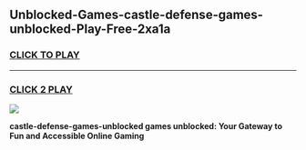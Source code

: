 
## Unblocked-Games-castle-defense-games-unblocked-Play-Free-2xa1a
<h3>
<a href="https://premium76.site?title=castle-defense-games-unblocked&ref=23A">CLICK TO PLAY</a></h3>
<hr>

<h3>
<a href="https://premium76.site?title=castle-defense-games-unblocked&ref=23A">CLICK 2 PLAY</a>
  
</h3>

<a href="https://premium76.site?title=castle-defense-games-unblocked&ref=23A"><img src="https://clearcache.store/games.png"></a>


**castle-defense-games-unblocked games unblocked: Your Gateway to Fun and Accessible Online Gaming**
